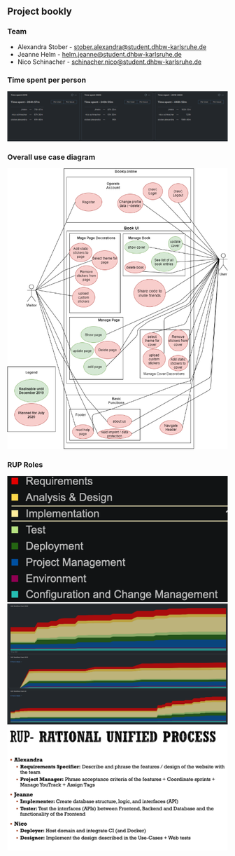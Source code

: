 ## Project bookly

### Team
- Alexandra Stober - stober.alexandra@student.dhbw-karlsruhe.de
- Jeanne Helm - helm.jeanne@student.dhbw-karlsruhe.de
- Nico Schinacher - schinacher.nico@student.dhbw-karlsruhe.de

### Time spent per person
![Time Spent](/finalExam/time_spent.png "Time Spent")


### Overall use case diagram
![UseCase](../design/usecase.png "Overall Use Case")

### RUP Roles
![legend](../design/RUP_Workflow_legend.png "RUP Workflow legend")
![rup_workflow](/finalExam/rup.png "RUP Workflow")
![rup_roles](../design/RUP_Roles.png "RUP Roles")



